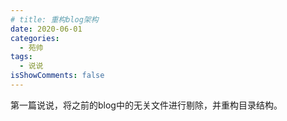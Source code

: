 ```yaml
---
# title: 重构blog架构
date: 2020-06-01
categories:
  - 苑帅
tags:
  - 说说
isShowComments: false
---
```



第一篇说说，将之前的blog中的无关文件进行剔除，并重构目录结构。
